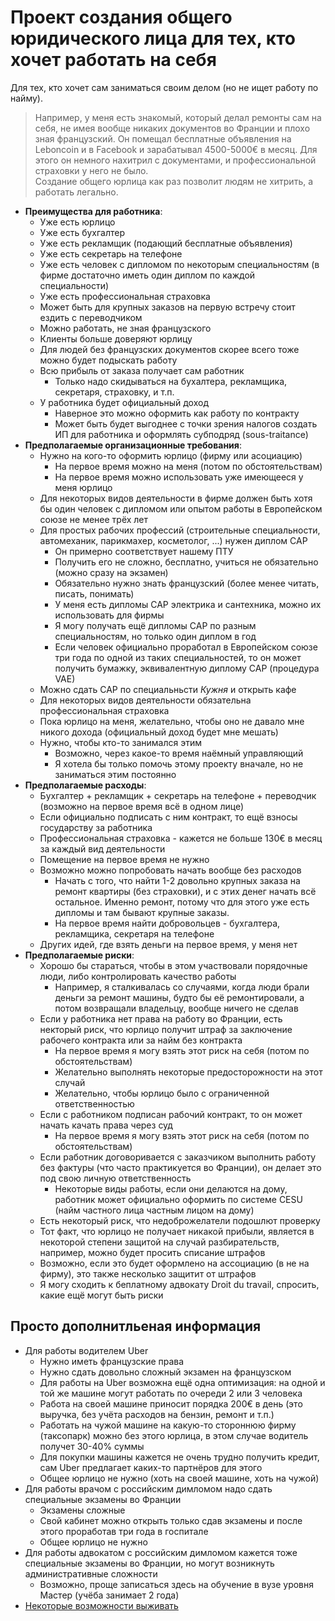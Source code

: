 # Проект создания общего юридического лица для тех, кто хочет работать на себя
Для тех, кто хочет сам заниматься своим делом (но не ищет работу по найму).  
  
> Например, у меня есть знакомый, который делал ремонты сам на себя, не имея вообще никаких документов во Франции и плохо зная французский. Он помещал бесплатные объявления на Leboncoin и в Facebook и зарабатывал 4500-5000€ в месяц. Для этого он немного нахитрил с документами, и профессиональной страховки у него не было.  
Создание общего юрлица как раз позволит людям не хитрить, а работать легально.

* **Преимущества для работника**:
  + Уже есть юрлицо
  + Уже есть бухгалтер
  + Уже есть рекламщик (подающий бесплатные объявления)
  + Уже есть секретарь на телефоне
  + Уже есть человек с дипломом по некоторым специальностям (в фирме достаточно иметь один диплом по каждой специальности)
  + Уже есть профессиональная страховка
  + Может быть для крупных заказов на первую встречу стоит ездить с переводчиком 
  + Можно работать, не зная французского
  + Клиенты больше доверяют юрлицу
  + Для людей без французских документов скорее всего тоже можно будет подыскать работу 
  + Всю прибыль от заказа получает сам работник
    - Только надо скидываться на бухалтера, рекламщика, секретаря, страховку, и т.п.
  + У работника будет официальный доход
    - Наверное это можно оформить как работу по контракту
    - Может быть будет выгоднее с точки зрения налогов создать ИП для работника и оформлять субподряд (sous-traitance)
* **Предполагаемые организационные требования**:
  + Нужно на кого-то оформить юрлицо (фирму или асоциацию)
    - На первое время можно на меня (потом по обстоятельствам)
    - На первое время можно использовать уже имеющееся у меня юрлицо
  + Для некоторых видов деятельности в фирме должен быть хотя бы один человек с дипломом или опытом работы в Европейском союзе не менее трёх лет
  + Для простых рабочих профессий (строительные специальности, автомеханик, парикмахер, косметолог, ...) нужен диплом CAP
    - Он примерно соответствует нашему ПТУ
    - Получить его не сложно, бесплатно, учиться не обязательно (можно сразу на экзамен)
    - Обязательно нужно знать французский (более менее читать, писать, понимать)
    - У меня есть дипломы CAP электрика и сантехника, можно их использовать для фирмы
    - Я могу получать ещё дипломы CAP по разным специальностям, но только один диплом в год
    - Если человек официально проработал в Европейском союзе три года по одной из таких специальностей, то он может получить бумажку, эквивалентную диплому CAP (процедура VAE)   
  + Можно сдать CAP по специальньсти _Кужня_ и открыть кафе
  + Для некоторых видов деятельности обязательна профессиональная страховка
  + Пока юрлицо на меня, желательно, чтобы оно не давало мне никого дохода (официальный доход будет мне мешать)
  + Нужно, чтобы кто-то занимался этим
    - Возможно, через какое-то время наёмный управляющий
    - Я хотела бы только помочь этому проекту вначале, но не заниматься этим постоянно
* **Предполагаемые расходы**:
  + Бухгалтер + рекламщик + секретарь на телефоне + переводчик (возможно на первое время всё в одном лице)
  + Если официально подписать с ним контракт, то ещё взносы государству за работника 
  + Профессиональная страховка - кажется не больше 130€ в месяц за каждый вид деятельности
  + Помещение на первое время не нужно
  + Возможно можно попробовать начать вообще без расходов
    - Начать с того, что найти 1-2 довольно крупных заказа на ремонт квартиры (без страховки), и с этих денег начать всё остальное. Именно ремонт, потому что для этого уже есть дипломы и там бывают крупные заказы. 
    - На первое время найти добровольцев - бухгалтера, рекламщика, секретаря на телефоне
  + Других идей, где взять деньги на первое время, у меня нет
* **Предполагаемые риски**:
  + Хорошо бы стараться, чтобы в этом участвовали порядочные люди, либо контролировать качество работы
    - Например, я сталкивалась со случаями, когда люди брали деньги за ремонт машины, будто бы её ремонтировали, а потом возвращали владельцу, вообще ничего не сделав 
  + Если у работника нет права на работу во Франции, есть некторый риск, что юрлицо получит штраф за заключение рабочего контракта или за найм без контракта
    - На первое время я могу взять этот риск на себя (потом по обстоятельствам)
    - Желательно выполнять некоторые предосторожности на этот случай
    - Желательно, чтобы юрлицо было с ограниченной ответственностью
  + Если с работником подписан рабочий контракт, то он может начать качать права через суд 
    - На первое время я могу взять этот риск на себя (потом по обстоятельствам)
  + Если работник договоривается с заказчиком выполнить работу без фактуры (что часто практикуется во Франции), он делает это под свою личную ответственность
    - Некоторые виды работы, если они делаются на дому, работник может официально оформить по системе CESU (найм частного лица частным лицом на дому)
  + Есть некоторый риск, что недоброжелатели подошлют проверку
  + Тот факт, что юрлицо не получает никакой прибыли, является в некоторой степени защитой на случай разбирательств, например, можно будет просить списание штрафов
  + Возможно, если это будет оформлено на ассоциацию (в не на фирму), это также несколько защитит от штрафов
  + Я могу сходить к беплатному адвокату Droit du travail, спросить, какие ещё могут быть риски
  
## Просто дополнитльеная информация
  + Для работы водителем Uber
    - Нужно иметь французские права
    - Нужно сдать довольно сложный экзамен на французском
    - Для работы на Uber возможна ещё одна оптимизация: на одной и той же машине могут работать по очереди 2 или 3 человека
    - Работа на своей машине приносит порядка 200€ в день (это выручка, без учёта расходов на бензин, ремонт и т.п.)
    - Работать на чужой машине на какую-то стороннюю фирму (таксопарк) можно без этого юрлица, в этом случае водитель получет 30-40% суммы
    - Для покупки машины кажется не очень трудно получить кредит, сам Uber предлагает каких-то партнёров для этого
    - Общее юрлицо не нужно (хоть на своей машине, хоть на чужой)  
  + Для работы врачом с российским димломом надо сдать специальные экзамены во Франции 
    - Экзамены сложные
    - Свой кабинет можно открыть только сдав экзамены и после этого проработав три года в госпитале 
    - Общее юрлицо не нужно  
  + Для работы адвокатом с российским димломом кажется тоже специальные экзамены во Франции, но могут возникнуть административные сложности
    - Возможно, проще записаться здесь на обучение в вузе уровня Мастер (учёба занимает 2 года)
  + [Некоторые возможности выживать](https://github.com/privet100/work2)
